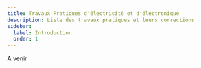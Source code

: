 ```yaml
---
title: Travaux Pratiques d'électricité et d'électronique
description: Liste des travaux pratiques et leurs corrections
sidebar:
  label: Introduction
  order: 1
---
```


A venir